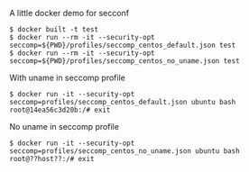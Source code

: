 A little docker demo for secconf

    $ docker built -t test
    $ docker run --rm -it --security-opt seccomp=${PWD}/profiles/seccomp_centos_default.json test
    $ docker run --rm -it --security-opt seccomp=${PWD}/profiles/seccomp_centos_no_uname.json test

With uname in seccomp profile

    $ docker run -it --security-opt seccomp=profiles/seccomp_centos_default.json ubuntu bash
    root@14ea56c3d20b:/# exit


No uname in seccomp profile

    $ docker run -it --security-opt seccomp=profiles/seccomp_centos_no_uname.json ubuntu bash
    root@??host??:/# exit


